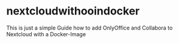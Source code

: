 # nextcloudwithooindocker
This is just a simple Guide how to add OnlyOffice and Collabora to Nextcloud with a Docker-Image
